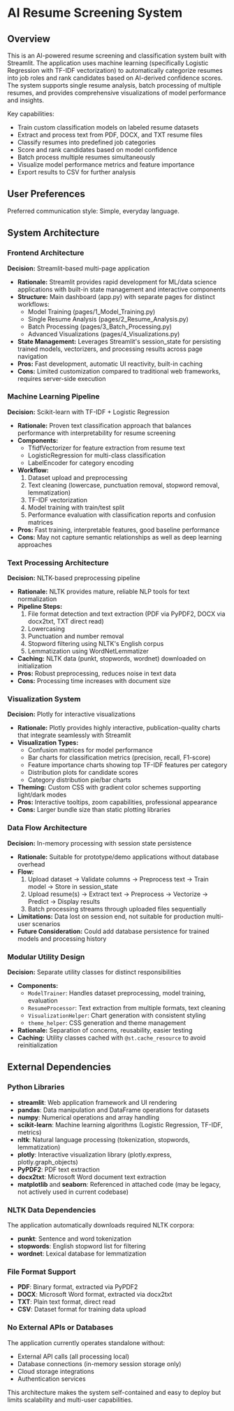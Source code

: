 # AI Resume Screening System

## Overview

This is an AI-powered resume screening and classification system built with Streamlit. The application uses machine learning (specifically Logistic Regression with TF-IDF vectorization) to automatically categorize resumes into job roles and rank candidates based on AI-derived confidence scores. The system supports single resume analysis, batch processing of multiple resumes, and provides comprehensive visualizations of model performance and insights.

Key capabilities:
- Train custom classification models on labeled resume datasets
- Extract and process text from PDF, DOCX, and TXT resume files
- Classify resumes into predefined job categories
- Score and rank candidates based on model confidence
- Batch process multiple resumes simultaneously
- Visualize model performance metrics and feature importance
- Export results to CSV for further analysis

## User Preferences

Preferred communication style: Simple, everyday language.

## System Architecture

### Frontend Architecture
**Decision:** Streamlit-based multi-page application
- **Rationale:** Streamlit provides rapid development for ML/data science applications with built-in state management and interactive components
- **Structure:** Main dashboard (app.py) with separate pages for distinct workflows:
  - Model Training (pages/1_Model_Training.py)
  - Single Resume Analysis (pages/2_Resume_Analysis.py)
  - Batch Processing (pages/3_Batch_Processing.py)
  - Advanced Visualizations (pages/4_Visualizations.py)
- **State Management:** Leverages Streamlit's session_state for persisting trained models, vectorizers, and processing results across page navigation
- **Pros:** Fast development, automatic UI reactivity, built-in caching
- **Cons:** Limited customization compared to traditional web frameworks, requires server-side execution

### Machine Learning Pipeline
**Decision:** Scikit-learn with TF-IDF + Logistic Regression
- **Rationale:** Proven text classification approach that balances performance with interpretability for resume screening
- **Components:**
  - TfidfVectorizer for feature extraction from resume text
  - LogisticRegression for multi-class classification
  - LabelEncoder for category encoding
- **Workflow:** 
  1. Dataset upload and preprocessing
  2. Text cleaning (lowercase, punctuation removal, stopword removal, lemmatization)
  3. TF-IDF vectorization
  4. Model training with train/test split
  5. Performance evaluation with classification reports and confusion matrices
- **Pros:** Fast training, interpretable features, good baseline performance
- **Cons:** May not capture semantic relationships as well as deep learning approaches

### Text Processing Architecture
**Decision:** NLTK-based preprocessing pipeline
- **Rationale:** NLTK provides mature, reliable NLP tools for text normalization
- **Pipeline Steps:**
  1. File format detection and text extraction (PDF via PyPDF2, DOCX via docx2txt, TXT direct read)
  2. Lowercasing
  3. Punctuation and number removal
  4. Stopword filtering using NLTK's English corpus
  5. Lemmatization using WordNetLemmatizer
- **Caching:** NLTK data (punkt, stopwords, wordnet) downloaded on initialization
- **Pros:** Robust preprocessing, reduces noise in text data
- **Cons:** Processing time increases with document size

### Visualization System
**Decision:** Plotly for interactive visualizations
- **Rationale:** Plotly provides highly interactive, publication-quality charts that integrate seamlessly with Streamlit
- **Visualization Types:**
  - Confusion matrices for model performance
  - Bar charts for classification metrics (precision, recall, F1-score)
  - Feature importance charts showing top TF-IDF features per category
  - Distribution plots for candidate scores
  - Category distribution pie/bar charts
- **Theming:** Custom CSS with gradient color schemes supporting light/dark modes
- **Pros:** Interactive tooltips, zoom capabilities, professional appearance
- **Cons:** Larger bundle size than static plotting libraries

### Data Flow Architecture
**Decision:** In-memory processing with session state persistence
- **Rationale:** Suitable for prototype/demo applications without database overhead
- **Flow:**
  1. Upload dataset → Validate columns → Preprocess text → Train model → Store in session_state
  2. Upload resume(s) → Extract text → Preprocess → Vectorize → Predict → Display results
  3. Batch processing streams through uploaded files sequentially
- **Limitations:** Data lost on session end, not suitable for production multi-user scenarios
- **Future Consideration:** Could add database persistence for trained models and processing history

### Modular Utility Design
**Decision:** Separate utility classes for distinct responsibilities
- **Components:**
  - `ModelTrainer`: Handles dataset preprocessing, model training, evaluation
  - `ResumeProcessor`: Text extraction from multiple formats, text cleaning
  - `VisualizationHelper`: Chart generation with consistent styling
  - `theme_helper`: CSS generation and theme management
- **Rationale:** Separation of concerns, reusability, easier testing
- **Caching:** Utility classes cached with `@st.cache_resource` to avoid reinitialization

## External Dependencies

### Python Libraries
- **streamlit**: Web application framework and UI rendering
- **pandas**: Data manipulation and DataFrame operations for datasets
- **numpy**: Numerical operations and array handling
- **scikit-learn**: Machine learning algorithms (Logistic Regression, TF-IDF, metrics)
- **nltk**: Natural language processing (tokenization, stopwords, lemmatization)
- **plotly**: Interactive visualization library (plotly.express, plotly.graph_objects)
- **PyPDF2**: PDF text extraction
- **docx2txt**: Microsoft Word document text extraction
- **matplotlib** and **seaborn**: Referenced in attached code (may be legacy, not actively used in current codebase)

### NLTK Data Dependencies
The application automatically downloads required NLTK corpora:
- **punkt**: Sentence and word tokenization
- **stopwords**: English stopword list for filtering
- **wordnet**: Lexical database for lemmatization

### File Format Support
- **PDF**: Binary format, extracted via PyPDF2
- **DOCX**: Microsoft Word format, extracted via docx2txt
- **TXT**: Plain text format, direct read
- **CSV**: Dataset format for training data upload

### No External APIs or Databases
The application currently operates standalone without:
- External API calls (all processing local)
- Database connections (in-memory session storage only)
- Cloud storage integrations
- Authentication services

This architecture makes the system self-contained and easy to deploy but limits scalability and multi-user capabilities.